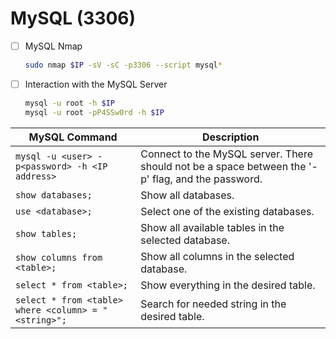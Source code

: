 # MySQL (3306)
- [ ] MySQL Nmap
	```bash
  sudo nmap $IP -sV -sC -p3306 --script mysql*
	```
- [ ] Interaction with the MySQL Server
  ```bash
  mysql -u root -h $IP
  mysql -u root -pP4SSw0rd -h $IP
  ```
| **MySQL Command**   | **Description**   |
| --------------|-------------------|
| `mysql -u <user> -p<password> -h <IP address>` | Connect to the MySQL server. There should not be a space between the '-p' flag, and the password. |
| `show databases;` | Show all databases. |
| `use <database>;` | Select one of the existing databases. |
| `show tables;` | Show all available tables in the selected database. |
| `show columns from <table>;` | Show all columns in the selected database. |
| `select * from <table>;` | Show everything in the desired table. |
| `select * from <table> where <column> = "<string>";` | Search for needed string in the desired table. |
